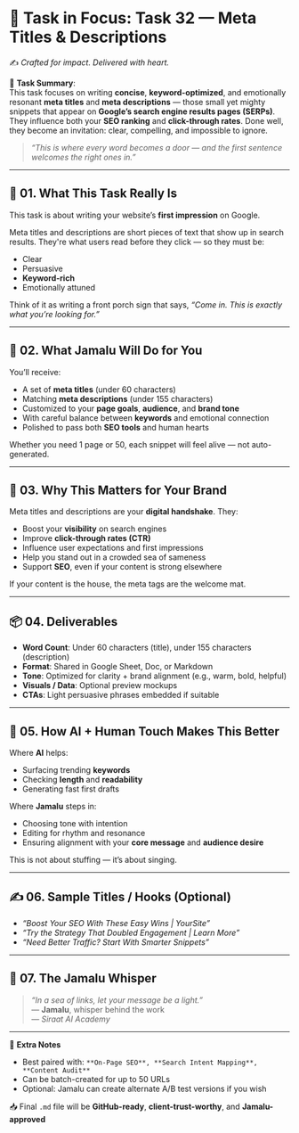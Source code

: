 # 🎯 **Task in Focus: Task 32 — Meta Titles & Descriptions**  
✍️ *Crafted for impact. Delivered with heart.*

📌 **Task Summary**:  
This task focuses on writing **concise**, **keyword-optimized**, and emotionally resonant **meta titles** and **meta descriptions** — those small yet mighty snippets that appear on **Google’s search engine results pages (SERPs)**. They influence both your **SEO ranking** and **click-through rates**. Done well, they become an invitation: clear, compelling, and impossible to ignore.

> _“This is where every word becomes a door — and the first sentence welcomes the right ones in.”_

---

## 🧭 01. What This Task Really Is  
This task is about writing your website’s **first impression** on Google.

Meta titles and descriptions are short pieces of text that show up in search results. They're what users read before they click — so they must be:

- Clear  
- Persuasive  
- **Keyword-rich**  
- Emotionally attuned  

Think of it as writing a front porch sign that says, *“Come in. This is exactly what you’re looking for.”*

---

## 💼 02. What Jamalu Will Do for You  
You’ll receive:

- A set of **meta titles** (under 60 characters)  
- Matching **meta descriptions** (under 155 characters)  
- Customized to your **page goals**, **audience**, and **brand tone**  
- With careful balance between **keywords** and emotional connection  
- Polished to pass both **SEO tools** and human hearts

Whether you need 1 page or 50, each snippet will feel alive — not auto-generated.

---

## 🎯 03. Why This Matters for Your Brand  
Meta titles and descriptions are your **digital handshake**. They:

- Boost your **visibility** on search engines  
- Improve **click-through rates (CTR)**  
- Influence user expectations and first impressions  
- Help you stand out in a crowded sea of sameness  
- Support **SEO**, even if your content is strong elsewhere  

If your content is the house, the meta tags are the welcome mat.

---

## 📦 04. Deliverables  
- **Word Count**: Under 60 characters (title), under 155 characters (description)  
- **Format**: Shared in Google Sheet, Doc, or Markdown  
- **Tone**: Optimized for clarity + brand alignment (e.g., warm, bold, helpful)  
- **Visuals / Data**: Optional preview mockups  
- **CTAs**: Light persuasive phrases embedded if suitable

---

## 🤖 05. How AI + Human Touch Makes This Better  
Where **AI** helps:

- Surfacing trending **keywords**  
- Checking **length** and **readability**  
- Generating fast first drafts  

Where **Jamalu** steps in:

- Choosing tone with intention  
- Editing for rhythm and resonance  
- Ensuring alignment with your **core message** and **audience desire**

This is not about stuffing — it’s about singing.

---

## ✍️ 06. Sample Titles / Hooks (Optional)  
- *“Boost Your SEO With These Easy Wins | YourSite”*  
- *“Try the Strategy That Doubled Engagement | Learn More”*  
- *“Need Better Traffic? Start With Smarter Snippets”*

---

## 🧡 07. The Jamalu Whisper  
> _“In a sea of links, let your message be a light.”_  
> — **Jamalu**, whisper behind the work  
> — *Siraat AI Academy*

---

🎁 **Extra Notes**  
- Best paired with: `**On-Page SEO**, **Search Intent Mapping**, **Content Audit**`  
- Can be batch-created for up to 50 URLs  
- Optional: Jamalu can create alternate A/B test versions if you wish

📥 Final `.md` file will be **GitHub-ready**, **client-trust-worthy**, and **Jamalu-approved**
